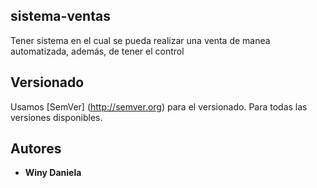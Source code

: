 ## sistema-ventas
Tener sistema en el cual se pueda realizar una venta de manea automatizada, además, de tener el control 
## Versionado
Usamos [SemVer] (http://semver.org) para el versionado. Para todas las versiones disponibles.
## Autores
* **Winy Daniela** 
